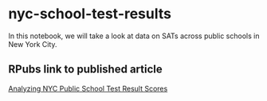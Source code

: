 # nyc-school-test-results
In this notebook, we will take a look at data on SATs across public schools in New York City.

<h2>RPubs link to published article</h2>

<a href="https://rpubs.com/Joel_Torres/nyc_schools_scores">Analyzing NYC Public School Test Result Scores</a>

